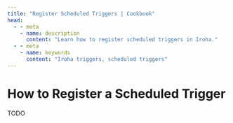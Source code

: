 ```yaml
---
title: "Register Scheduled Triggers | Cookbook"
head:
  - - meta
    - name: description
      content: "Learn how to register scheduled triggers in Iroha."
  - - meta
    - name: keywords
      content: "Iroha triggers, scheduled triggers"
---
```


# How to Register a Scheduled Trigger

TODO